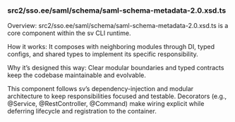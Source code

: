 ### src2/sso.ee/saml/schema/saml-schema-metadata-2.0.xsd.ts

Overview: src2/sso.ee/saml/schema/saml-schema-metadata-2.0.xsd.ts is a core component within the sv CLI runtime.

How it works: It composes with neighboring modules through DI, typed configs, and shared types to implement its specific responsibility.

Why it’s designed this way: Clear modular boundaries and typed contracts keep the codebase maintainable and evolvable.

This component follows sv’s dependency-injection and modular architecture to keep responsibilities focused and testable. Decorators (e.g., @Service, @RestController, @Command) make wiring explicit while deferring lifecycle and registration to the container.
